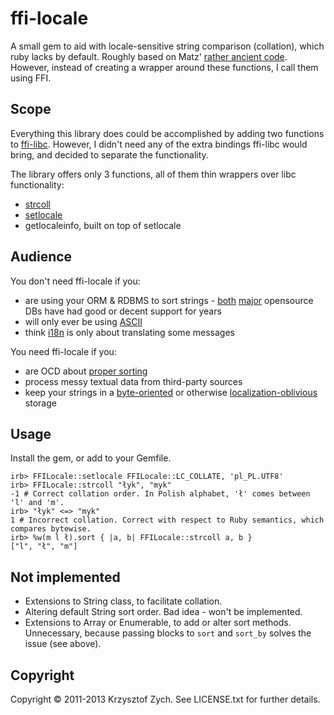 ffi-locale
==========

A small gem to aid with locale-sensitive string comparison (collation), which ruby lacks by default. Roughly based on
Matz' [rather ancient code](http://www.justskins.com/forums/ruby-talk-newbie-locale-8419.html). 
However, instead of creating a wrapper around these functions, I call them using FFI.

Scope
-----

Everything this library does could be accomplished by adding two functions to [ffi-libc](https://github.com/postmodern/ffi-libc).
However, I didn't need any of the extra bindings ffi-libc would bring, and decided to separate the functionality.

The library offers only 3 functions, all of them thin wrappers over libc functionality:

* [strcoll](http://www.gnu.org/software/libc/manual/html_node/Collation-Functions.html)
* [setlocale](http://www.gnu.org/software/libc/manual/html_node/Setting-the-Locale.html)
* getlocaleinfo, built on top of setlocale

Audience
--------

You don't need ffi-locale if you:

* are using your ORM & RDBMS to sort strings - [both](http://www.postgresql.org/docs/9.2/static/collation.html) [major](http://dev.mysql.com/doc/refman/5.0/en/charset-table.html) opensource DBs have had good or decent support for years
* will only ever be using [ASCII](https://github.com/pda/roflbalt)
* think [i18n](http://github.com/svenfuchs/i18n) is only about translating some messages

You need ffi-locale if you:

* are OCD about [proper sorting](http://www.unicode.org/reports/tr10/)
* process messy textual data from third-party sources
* keep your strings in a [byte-oriented](http://redis.io/) or otherwise [localization-oblivious](http://docs.mongodb.org/manual/core/document/#string) storage

Usage
-----

Install the gem, or add to your Gemfile.

    irb> FFILocale::setlocale FFILocale::LC_COLLATE, 'pl_PL.UTF8'
    irb> FFILocale::strcoll "łyk", "myk"
    -1 # Correct collation order. In Polish alphabet, 'ł' comes between 'l' and 'm'.
    irb> "łyk" <=> "myk"
    1 # Incorrect collation. Correct with respect to Ruby semantics, which compares bytewise.
    irb> %w(m l ł).sort { |a, b| FFILocale::strcoll a, b }
    ["l", "ł", "m"]

Not implemented
---------------

* Extensions to String class, to facilitate collation.
* Altering default String sort order. Bad idea - won't be implemented.
* Extensions to Array or Enumerable, to add or alter sort methods. Unnecessary, because passing 
  blocks to `sort` and `sort_by` solves the issue (see above).
     
Copyright
---------

Copyright © 2011-2013 Krzysztof Zych. See LICENSE.txt for
further details.

